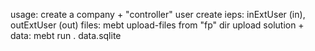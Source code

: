 usage: 
create a company + "controller" user
create ieps: inExtUser (in), outExtUser (out)
files: mebt upload-files from "fp" dir
upload solution + data: mebt run . data.sqlite
